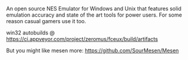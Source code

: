 An open source NES Emulator for Windows and Unix that features solid emulation accuracy and state of the art tools for power users. For some reason casual gamers use it too.

win32 autobuilds @ https://ci.appveyor.com/project/zeromus/fceux/build/artifacts

But you might like mesen more: https://github.com/SourMesen/Mesen 
